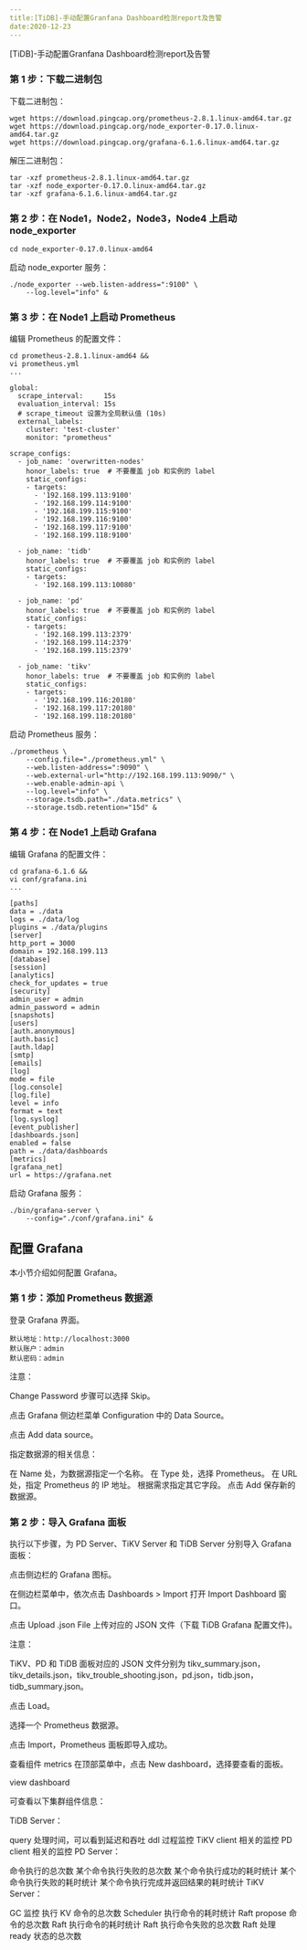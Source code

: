 ```yaml
---
title:[TiDB]-手动配置Granfana Dashboard检测report及告警
date:2020-12-23
---
```




[TiDB]-手动配置Granfana Dashboard检测report及告警



### 第 1 步：下载二进制包

下载二进制包：

```
wget https://download.pingcap.org/prometheus-2.8.1.linux-amd64.tar.gz
wget https://download.pingcap.org/node_exporter-0.17.0.linux-amd64.tar.gz
wget https://download.pingcap.org/grafana-6.1.6.linux-amd64.tar.gz
```

解压二进制包：

```
tar -xzf prometheus-2.8.1.linux-amd64.tar.gz
tar -xzf node_exporter-0.17.0.linux-amd64.tar.gz
tar -xzf grafana-6.1.6.linux-amd64.tar.gz
```



### 第 2 步：在 Node1，Node2，Node3，Node4 上启动 node_exporter

```
cd node_exporter-0.17.0.linux-amd64
```

启动 node_exporter 服务：

```
./node_exporter --web.listen-address=":9100" \
    --log.level="info" &
```



### 第 3 步：在 Node1 上启动 Prometheus

编辑 Prometheus 的配置文件：

```
cd prometheus-2.8.1.linux-amd64 &&
vi prometheus.yml
...

global:
  scrape_interval:     15s
  evaluation_interval: 15s
  # scrape_timeout 设置为全局默认值 (10s)
  external_labels:
    cluster: 'test-cluster'
    monitor: "prometheus"

scrape_configs:
  - job_name: 'overwritten-nodes'
    honor_labels: true  # 不要覆盖 job 和实例的 label
    static_configs:
    - targets:
      - '192.168.199.113:9100'
      - '192.168.199.114:9100'
      - '192.168.199.115:9100'
      - '192.168.199.116:9100'
      - '192.168.199.117:9100'
      - '192.168.199.118:9100'

  - job_name: 'tidb'
    honor_labels: true  # 不要覆盖 job 和实例的 label
    static_configs:
    - targets:
      - '192.168.199.113:10080'

  - job_name: 'pd'
    honor_labels: true  # 不要覆盖 job 和实例的 label
    static_configs:
    - targets:
      - '192.168.199.113:2379'
      - '192.168.199.114:2379'
      - '192.168.199.115:2379'

  - job_name: 'tikv'
    honor_labels: true  # 不要覆盖 job 和实例的 label
    static_configs:
    - targets:
      - '192.168.199.116:20180'
      - '192.168.199.117:20180'
      - '192.168.199.118:20180'
```

启动 Prometheus 服务：

```
./prometheus \
    --config.file="./prometheus.yml" \
    --web.listen-address=":9090" \
    --web.external-url="http://192.168.199.113:9090/" \
    --web.enable-admin-api \
    --log.level="info" \
    --storage.tsdb.path="./data.metrics" \
    --storage.tsdb.retention="15d" &
```



### 第 4 步：在 Node1 上启动 Grafana

编辑 Grafana 的配置文件：

```
cd grafana-6.1.6 &&
vi conf/grafana.ini
...

[paths]
data = ./data
logs = ./data/log
plugins = ./data/plugins
[server]
http_port = 3000
domain = 192.168.199.113
[database]
[session]
[analytics]
check_for_updates = true
[security]
admin_user = admin
admin_password = admin
[snapshots]
[users]
[auth.anonymous]
[auth.basic]
[auth.ldap]
[smtp]
[emails]
[log]
mode = file
[log.console]
[log.file]
level = info
format = text
[log.syslog]
[event_publisher]
[dashboards.json]
enabled = false
path = ./data/dashboards
[metrics]
[grafana_net]
url = https://grafana.net
```

启动 Grafana 服务：

```
./bin/grafana-server \
    --config="./conf/grafana.ini" &
```



## 配置 Grafana

本小节介绍如何配置 Grafana。



### 第 1 步：添加 Prometheus 数据源

登录 Grafana 界面。

```
默认地址：http://localhost:3000
默认账户：admin
默认密码：admin
```

注意：

Change Password 步骤可以选择 Skip。

点击 Grafana 侧边栏菜单 Configuration 中的 Data Source。

点击 Add data source。

指定数据源的相关信息：

在 Name 处，为数据源指定一个名称。
在 Type 处，选择 Prometheus。
在 URL 处，指定 Prometheus 的 IP 地址。
根据需求指定其它字段。
点击 Add 保存新的数据源。



### 第 2 步：导入 Grafana 面板

执行以下步骤，为 PD Server、TiKV Server 和 TiDB Server 分别导入 Grafana 面板：

点击侧边栏的 Grafana 图标。

在侧边栏菜单中，依次点击 Dashboards > Import 打开 Import Dashboard 窗口。

点击 Upload .json File 上传对应的 JSON 文件（下载 TiDB Grafana 配置文件)。

注意：

TiKV、PD 和 TiDB 面板对应的 JSON 文件分别为 tikv_summary.json，tikv_details.json，tikv_trouble_shooting.json，pd.json，tidb.json，tidb_summary.json。

点击 Load。

选择一个 Prometheus 数据源。

点击 Import，Prometheus 面板即导入成功。

查看组件 metrics
在顶部菜单中，点击 New dashboard，选择要查看的面板。

view dashboard

可查看以下集群组件信息：

TiDB Server：

query 处理时间，可以看到延迟和吞吐
ddl 过程监控
TiKV client 相关的监控
PD client 相关的监控
PD Server：

命令执行的总次数
某个命令执行失败的总次数
某个命令执行成功的耗时统计
某个命令执行失败的耗时统计
某个命令执行完成并返回结果的耗时统计
TiKV Server：

GC 监控
执行 KV 命令的总次数
Scheduler 执行命令的耗时统计
Raft propose 命令的总次数
Raft 执行命令的耗时统计
Raft 执行命令失败的总次数
Raft 处理 ready 状态的总次数